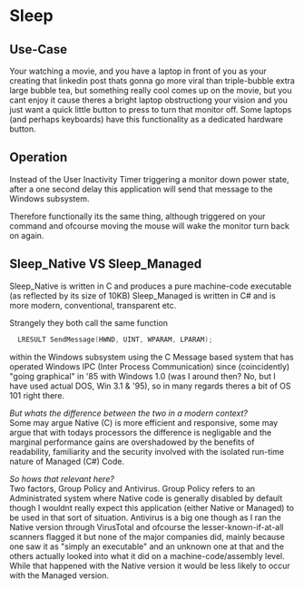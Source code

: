# Sleep

## Use-Case

Your watching a movie, and you have a laptop in front of you as your creating that linkedin post thats gonna go more viral than 
triple-bubble extra large 
bubble tea, but something really cool comes up on the movie, but you cant enjoy it cause theres a bright laptop obstructiong 
your vision and you just want a quick little button to press to turn that monitor off. Some laptops (and perhaps keyboards) have this functionality as a dedicated hardware button.

## Operation

Instead of the User Inactivity Timer triggering a monitor down power state, after a one second delay this application will 
send that message to the Windows 
subsystem.

Therefore functionally its the same thing, although triggered on your command and ofcourse moving the mouse will wake the monitor 
turn back on again.

## Sleep_Native VS Sleep_Managed
Sleep_Native is written in C and produces a pure machine-code executable (as reflected by its size of 10KB) Sleep_Managed is written 
in C# and is more modern, conventional, transparent etc. 

Strangely they both call the same function 
```C
  LRESULT SendMessage(HWND, UINT, WPARAM, LPARAM);
```
within the Windows subsystem 
using the C Message based system that has operated Windows IPC (Inter Process Communication) since (coincidently) 
"going graphical" in '85 with Windows 1.0 (was I around then? No, but I have used actual DOS, Win 3.1 & '95), so in many regards theres a bit of OS 101 right there.

<i>But whats the difference between the two in a modern context?</i> \
Some may argue Native (C) is more efficient and responsive, some may argue that with todays processors the difference is negligable and 
the marginal performance gains are overshadowed by the benefits of readability, familiarity and the security involved with the 
isolated run-time nature of Managed (C#) Code.

<i>So hows that relevant here?</i> \
Two factors, Group Policy and Antivirus. Group Policy refers to an Administrated system where Native code is generally disabled by 
default though I wouldnt really expect this application (either Native or Managed) to be used in that sort of situation. Antivirus is 
a big one though as I ran the Native version through VirusTotal and ofcourse the lesser-known-if-at-all scanners flagged 
it but none of the major companies did, mainly because one saw it as "simply an executable" and an unknown one at that and the others 
actually looked into what it did on a machine-code/assembly level. While that happened with the Native version it would be less likely to occur with the Managed version.










